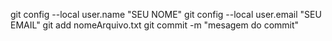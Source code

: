 
 git config --local user.name "SEU NOME"
 git config --local user.email "SEU EMAIL"
git add nomeArquivo.txt
git commit -m "mesagem do commit"

